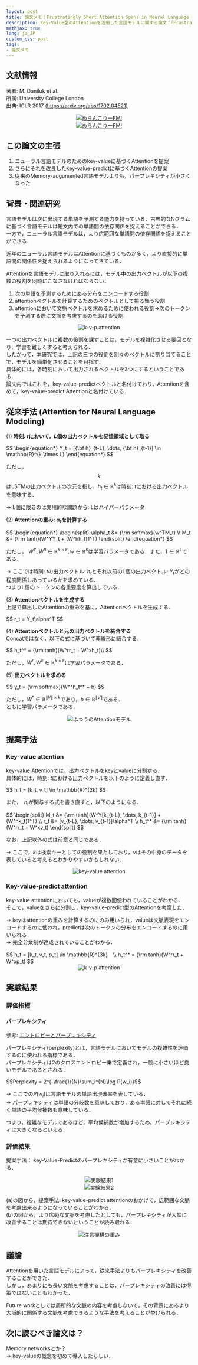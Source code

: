 ```yaml
---
layout: post
title: 論文メモ：Frustratingly Short Attention Spans in Neural Language Modeling
description: Key-Value型のAttentionを活用した言語モデルに関する論文：「Frustratingly Short Attention Spans in Neural Language Modeling」の論文のメモ書きを共有・紹介します．
mathjax: true
lang: ja_JP
custom_css: post
tags:
- 論文メモ
---
```


## 文献情報  

著者: M. Daniluk et al.  
所属: University College London  
出典: ICLR 2017 [(https://arxiv.org/abs/1702.04521)](https://arxiv.org/abs/1702.04521)  

<div class="crowdfunding_ad">
    <div class="pc" style="text-align: center;">
        <a href="https://anchor.fm/melancholy">
            <img src="{{ site.baseurl }}/resources/ads/mefm_banner_large.png" alt="めらんこりーFM!"/>
        </a>
        <br />
    </div>
    <div class="sp" style="text-align: center;">
        <a href="https://anchor.fm/melancholy">
            <img src="{{ site.baseurl }}/resources/ads/mefm_banner_small.png" alt="めらんこりーFM!"/>
        </a>
        <br />
    </div>
</div>

## この論文の主張

1. ニューラル言語モデルのためのkey-valueに基づくAttentionを提案
2. さらにそれを改良したkey-value-predictに基づくAttentionの提案
3. 従来のMemory-augumented言語モデルよりも，パープレキシティが小さくなった

## 背景・関連研究

言語モデルは次に出現する単語を予測する能力を持っている．古典的なNグラムに基づく言語モデルは短文内での単語間の依存関係を捉えることができる．  
一方で，ニューラル言語モデルは，より広範囲な単語間の依存関係を捉えることができる．

近年のニューラル言語モデルはAttentionに基づくものが多く，より直接的に単語間の関係性を捉えられるようになってきている．

Attentionを言語モデルに取り入れるには，モデル中の出力ベクトルが以下の複数の役割を同時にこなさなければならない．
1. 次の単語を予測するためにある分布をエンコードする役割
2. attentionベクトルを計算するためのベクトルとして振る舞う役割
3. attentionにおいて文脈ベクトルを求めるために使われる役割->次のトークンを予測する際に文脈を考慮するのを助ける役割

<div style="text-align: center;">
    <img src="{{ site.baseurl }}/resources/2019-04-01/k-v-p_attention.png" alt="k-v-p attention" style="width: auto;"/>
</div>

一つの出力ベクトルに複数の役割を課すことは，モデルを複雑化させる要因となり，学習を難しくすると考えられる．  
したがって，本研究では，上記の三つの役割を別々のベクトルに割り当てることで，モデルを簡単化させることを目指す．  
具体的には，各時刻において出力されるベクトルを3つにするということである．  
論文内ではこれを，key-value-predictベクトルと名付けており，Attentionを含めて，key-value-predict Attentionと名付けている．

## 従来手法 (Attention for Neural Language Modeling)

(1) **時刻: $t$において，$L$個の出力ベクトルを記憶領域として取る**  

<div class="mathjax-scroll">
$$
\begin{equation*}
    Y_t = [{\bf h}_{t-L}, \dots, {\bf h}_{t-1}] \in \mathbb{R}^{k \times L}
\end{equation*}
$$  
</div>

ただし，$$k$$はLSTMの出力ベクトルの次元を指し，$h_t \in \mathbb{R}^k$は時刻: $t$における出力ベクトルを意味する．   

→ L個に限るのは実用的な問題から: Lはハイパーパラメータ


(2) **Attentionの重み: $\alpha_t$を計算する**

<div class="mathjax-scroll">
$$
\begin{equation*}
\begin{split}
\alpha_t &= {\rm softmax}(w^TM_t) \\
M_t &= {\rm tanh}(W^YY_t + (W^hh_t)1^T)
\end{split}
\end{equation*}
$$
</div>

ただし， $W^Y, W^h \in \mathbb{R}^{k \times k}, w \in \mathbb{R}^k$は学習パラメータである．また，$1 \in \mathbb{R}^L$である．  

→ ここでは時刻: $t$の出力ベクトル: $h_t$とそれ以前のL個の出力ベクトル: $Y_t$がどの程度関係しあっているかを求めている．  
つまりL個のトークンの各重要度を算出している．

(3) **Attentionベクトルを生成する**  
上記で算出したAttentionの重みを基に，Attentionベクトルを生成する．

<div class="mathjax-scroll">
$$
r_t = Y_t\alpha^T
$$
</div>

(4) **Attentionベクトルと元の出力ベクトルを結合する**  
Concatではなく，以下の式に基づいて非線形に結合する．

<div class="mathjax-scroll">
$$
h_t^* = {\rm tanh}(W^rr_t + W^xh_t)\\
$$
</div>

ただし，$W^r, W^x \in \mathbb{R}^{k \times k}$は学習パラメータである．

(5) **出力ベクトルを求める**

<div class="mathjax-scroll">
$$
y_t = {\rm softmax}(W^*h_t^* + b)
$$
</div>

ただし，$W^* \in \mathbb{R}^{\|V\| \times k}$であり，$b \in \mathbb{R}^{\|V\|}$である．  
ともに学習パラメータである．

<div style="text-align: center;">
    <img src="{{ site.baseurl }}/resources/2019-04-01/attention.png" alt="ふつうのAttentionモデル" style="width: auto;"/>
</div>

## 提案手法
### Key-value attention
key-value Attentionでは，出力ベクトルをkeyとvalueに分割する．  
具体的には，時刻: $t$における出力ベクトルを以下のように定義し直す．  

<div class="mathjax-scroll">
$$
h_t = [k_t, v_t] \in \mathbb{R}^{2k}
$$
</div>

また，　$h_t$が関与する式を書き直すと，以下のようになる．

<div class="mathjax-scroll">
$$
\begin{split}
M_t &= {\rm tanh}(W^Y[k_{t-L}, \dots, k_{t-1}] + (W^hk_t)1^T) \\
r_t &= [v_{t-L}, \dots, v_{t-1}]\alpha^T \\
h_t^* &= {\rm tanh}(W^rr_t + W^xv_t)
\end{split}
$$
</div>

なお，上記以外の式は前章と同じである．  

→ ここで，$k$は検索キーとしての役割を果たしており，$v$はその中身のデータを表していると考えるとわかりやすいかもしれない．

<div style="text-align: center;">
    <img src="{{ site.baseurl }}/resources/2019-04-01/k-v_attention.png" alt="key-value attention" style="width: auto;"/>
</div>

### Key-value-predict attention
key-value attentionにおいても，valueが複数回使われていることがわかる．  
そこで，valueをさらに分割し，key-value-predict型のAttentionを考案した．  

→ keyはattentionの重みを計算するのにのみ用いられ，valueは文脈表現をエンコードするのに使われ，predictは次のトークンの分布をエンコードするのに用いられる．  
→ 完全分業制が達成されていることがわかる．  

<div class="mathjax-scroll">
$$
h_t = [k_t, v_t, p_t] \in \mathbb{R}^{3k}　\\
h_t^* = {\rm tanh}(W^rr_t + W^xp_t)
$$
</div>

<div style="text-align: center;">
    <img src="{{ site.baseurl }}/resources/2019-04-01/k-v-p_attention.png" alt="k-v-p attention" style="width: auto;"/>
</div>

## 実験結果
### 評価指標
#### パープレキシティ
参考: [エントロピーとパープレキシティ](http://www.jnlp.org/lab/graduates/okada/nlp/term/entropy)  

パープレキシティ(perplexity)とは，言語モデルにおいてモデルの複雑性を評価するのに使われる指標である．   
パープレキシティは2のクロスエントロピー乗で定義され，一般に小さいほど良いモデルであるとされる．  

<div class="mathjax-scroll">
$$Perplexity = 2^{-\frac{1}{N}\sum_i^{N}\log P(w_i)}$$  
</div>

→ ここでの$P(w_i)$は言語モデルの単語出現確率を表している．  
→ パープレキシティは単語の分岐数を意味しており，ある単語に対してそれに続く単語の平均候補数も意味している．  

つまり，複雑なモデルであるほど，平均候補数が増加するため，パープレキシティは大きくなるといえる．

### 評価結果
提案手法： key-Value-Predictのパープレキシティが有意に小さいことがわかる．

<div style="text-align: center;">
    <img src="{{ site.baseurl }}/resources/2019-04-01/result1.png" alt="実験結果1" style="width: auto;"/>
</div>

<div style="text-align: center;">
    <img src="{{ site.baseurl }}/resources/2019-04-01/result2.png" alt="実験結果2" style="width: auto;"/>
</div>

(a)の図から，提案手法: key-value-predict attentionのおかげで，広範囲な文脈を考慮出来るようになっていることがわかる．  
(b)の図から，より広範な文脈を考慮したとしても，パープレキシティが大幅に改善することは期待できないということが読み取れる．

<div style="text-align: center;">
    <img src="{{ site.baseurl }}/resources/2019-04-01/weight.png" alt="注意機構の重み" style="width: auto;"/>
</div>

## 議論
Attentionを用いた言語モデルによって，従来手法よりもパープレキシティを改善することができた．  
しかし，あまりにも長い文脈を考慮することは，パープレキシティの改善には得策ではないこともわかった．

Future workとしては局所的な文脈の内容を考慮しないで，その背景にあるより大域的に関係する文脈を考慮できるような手法を考えることが挙げられる．

## 次に読むべき論文は？
Memory networksとか？  
→ key-valueの概念を初めて導入したらしい．
